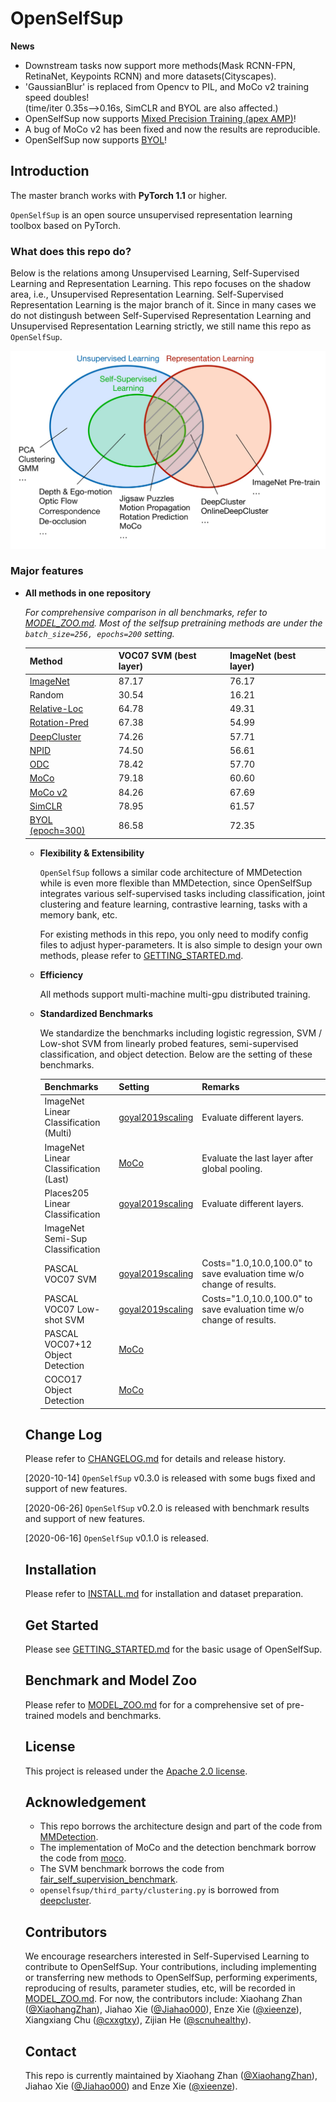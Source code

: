 
# OpenSelfSup

**News**
* Downstream tasks now support more methods(Mask RCNN-FPN, RetinaNet, Keypoints RCNN) and more datasets(Cityscapes).
* 'GaussianBlur' is replaced from Opencv to PIL, and MoCo v2 training speed doubles!    
(time/iter 0.35s-->0.16s, SimCLR and BYOL are also affected.)
* OpenSelfSup now supports [Mixed Precision Training (apex AMP)](https://github.com/NVIDIA/apex)!
* A bug of MoCo v2 has been fixed and now the results are reproducible.
* OpenSelfSup now supports [BYOL](https://arxiv.org/pdf/2006.07733.pdf)!

## Introduction

The master branch works with **PyTorch 1.1** or higher.

`OpenSelfSup` is an open source unsupervised representation learning toolbox based on PyTorch.

### What does this repo do?

Below is the relations among Unsupervised Learning, Self-Supervised Learning and Representation Learning. This repo focuses on the shadow area, i.e., Unsupervised Representation Learning. Self-Supervised Representation Learning is the major branch of it. Since in many cases we do not distingush between Self-Supervised Representation Learning and Unsupervised Representation Learning strictly, we still name this repo as `OpenSelfSup`.

<img src="docs/relation.jpg" width="600"/>

### Major features

- **All methods in one repository**

  <em>For comprehensive comparison in all benchmarks, refer to [MODEL_ZOO.md](docs/MODEL_ZOO.md). Most of the selfsup pretraining methods are under the `batch_size=256, epochs=200` setting.</em>
  <table><thead><tr><th>Method</th><th>VOC07 SVM (best layer)</th><th>ImageNet (best layer)</th></tr></thead><tbody>
<tr><td><a href="https://github.com/pytorch/vision/blob/master/torchvision/models/resnet.py" target="_blank" rel="noopener noreferrer">ImageNet</a></td><td>87.17</td><td>76.17</td></tr>
<tr><td>Random</td><td>30.54</td><td>16.21</td></tr>
<tr><td><a href="https://www.cv-foundation.org/openaccess/content_iccv_2015/papers/Doersch_Unsupervised_Visual_Representation_ICCV_2015_paper.pdf" target="_blank" rel="noopener noreferrer">Relative-Loc</a></td><td>64.78</td><td>49.31</td></tr>
<tr><td><a href="https://arxiv.org/abs/1803.07728" target="_blank" rel="noopener noreferrer">Rotation-Pred</a></td><td>67.38</td><td>54.99</td></tr>
<tr><td><a href="https://arxiv.org/abs/1807.05520" target="_blank" rel="noopener noreferrer">DeepCluster</a></td><td>74.26</td><td>57.71</td></tr>
<tr><td><a href="https://arxiv.org/abs/1805.01978" target="_blank" rel="noopener noreferrer">NPID</a></td><td>74.50</td><td>56.61</td></tr>
<tr><td><a href="http://openaccess.thecvf.com/content_CVPR_2020/papers/Zhan_Online_Deep_Clustering_for_Unsupervised_Representation_Learning_CVPR_2020_paper.pdf" target="_blank" rel="noopener noreferrer">ODC</a></td><td>78.42</td><td>57.70</td></tr>
<tr><td><a href="https://arxiv.org/abs/1911.05722" target="_blank" rel="noopener noreferrer">MoCo</a></td><td>79.18</td><td>60.60</td></tr>
<tr><td><a href="https://arxiv.org/abs/2003.04297" target="_blank" rel="noopener noreferrer">MoCo v2</a></td><td>84.26</td><td>67.69</td></tr>
<tr><td><a href="https://arxiv.org/abs/2002.05709" target="_blank" rel="noopener noreferrer">SimCLR</a></td><td>78.95</td><td>61.57</td></tr>
<tr><td><a href="https://arxiv.org/abs/2006.07733" target="_blank" rel="noopener noreferrer">BYOL (epoch=300)</a></td><td>86.58</td><td>72.35</td></tr>
</tbody></table>

- **Flexibility & Extensibility**

  `OpenSelfSup` follows a similar code architecture of MMDetection while is even more flexible than MMDetection, since OpenSelfSup integrates various self-supervised tasks including classification, joint clustering and feature learning, contrastive learning, tasks with a memory bank, etc.

  For existing methods in this repo, you only need to modify config files to adjust hyper-parameters. It is also simple to design your own methods, please refer to [GETTING_STARTED.md](docs/GETTING_STARTED.md).

- **Efficiency**

  All methods support multi-machine multi-gpu distributed training.

- **Standardized Benchmarks**

  We standardize the benchmarks including logistic regression, SVM / Low-shot SVM from linearly probed features, semi-supervised classification, and object detection. Below are the setting of these benchmarks.

  | Benchmarks                       | Setting                                                                                                                                                                     | Remarks                                      |
  |----------------------------------|-----------------------------------------------------------------------------------------------------------------------------------------------------------------------------|-------------------------------------------------|
  | ImageNet Linear Classification (Multi) | [goyal2019scaling](http://openaccess.thecvf.com/content_ICCV_2019/papers/Goyal_Scaling_and_Benchmarking_Self-Supervised_Visual_Representation_Learning_ICCV_2019_paper.pdf) | Evaluate different layers.             |
  | ImageNet Linear Classification (Last) | [MoCo](http://openaccess.thecvf.com/content_CVPR_2020/papers/He_Momentum_Contrast_for_Unsupervised_Visual_Representation_Learning_CVPR_2020_paper.pdf) | Evaluate the last layer after global pooling. |
  | Places205 Linear Classification  | [goyal2019scaling](http://openaccess.thecvf.com/content_ICCV_2019/papers/Goyal_Scaling_and_Benchmarking_Self-Supervised_Visual_Representation_Learning_ICCV_2019_paper.pdf) | Evaluate different layers.             |
  | ImageNet Semi-Sup Classification |
  | PASCAL VOC07 SVM                 | [goyal2019scaling](http://openaccess.thecvf.com/content_ICCV_2019/papers/Goyal_Scaling_and_Benchmarking_Self-Supervised_Visual_Representation_Learning_ICCV_2019_paper.pdf) | Costs="1.0,10.0,100.0" to save evaluation time w/o change of results. |
  | PASCAL VOC07 Low-shot SVM        | [goyal2019scaling](http://openaccess.thecvf.com/content_ICCV_2019/papers/Goyal_Scaling_and_Benchmarking_Self-Supervised_Visual_Representation_Learning_ICCV_2019_paper.pdf) | Costs="1.0,10.0,100.0" to save evaluation time w/o change of results. |
  | PASCAL VOC07+12 Object Detection | [MoCo](http://openaccess.thecvf.com/content_CVPR_2020/papers/He_Momentum_Contrast_for_Unsupervised_Visual_Representation_Learning_CVPR_2020_paper.pdf)                      |                                                 |
  | COCO17 Object Detection          | [MoCo](http://openaccess.thecvf.com/content_CVPR_2020/papers/He_Momentum_Contrast_for_Unsupervised_Visual_Representation_Learning_CVPR_2020_paper.pdf)                      |                                                 |

## Change Log

Please refer to [CHANGELOG.md](docs/CHANGELOG.md) for details and release history.

[2020-10-14] `OpenSelfSup` v0.3.0 is released with some bugs fixed and support of new features.

[2020-06-26] `OpenSelfSup` v0.2.0 is released with benchmark results and support of new features.

[2020-06-16] `OpenSelfSup` v0.1.0 is released.

## Installation

Please refer to [INSTALL.md](docs/INSTALL.md) for installation and dataset preparation.

## Get Started

Please see [GETTING_STARTED.md](docs/GETTING_STARTED.md) for the basic usage of OpenSelfSup.

## Benchmark and Model Zoo

Please refer to [MODEL_ZOO.md](docs/MODEL_ZOO.md) for for a comprehensive set of pre-trained models and benchmarks.

## License

This project is released under the [Apache 2.0 license](LICENSE).


## Acknowledgement

- This repo borrows the architecture design and part of the code from [MMDetection](https://github.com/open-mmlab/mmdetection).
- The implementation of MoCo and the detection benchmark borrow the code from [moco](https://github.com/facebookresearch/moco).
- The SVM benchmark borrows the code from [
fair_self_supervision_benchmark](https://github.com/facebookresearch/fair_self_supervision_benchmark).
- `openselfsup/third_party/clustering.py` is borrowed from [deepcluster](https://github.com/facebookresearch/deepcluster/blob/master/clustering.py).

## Contributors

We encourage researchers interested in Self-Supervised Learning to contribute to OpenSelfSup. Your contributions, including implementing or transferring new methods to OpenSelfSup, performing experiments, reproducing of results, parameter studies, etc, will be recorded in [MODEL_ZOO.md](docs/MODEL_ZOO.md). For now, the contributors include: Xiaohang Zhan ([@XiaohangZhan](http://github.com/XiaohangZhan)), Jiahao Xie ([@Jiahao000](https://github.com/Jiahao000)), Enze Xie ([@xieenze](https://github.com/xieenze)), Xiangxiang Chu ([@cxxgtxy](https://github.com/cxxgtxy)), Zijian He ([@scnuhealthy](https://github.com/scnuhealthy)).

## Contact

This repo is currently maintained by Xiaohang Zhan ([@XiaohangZhan](http://github.com/XiaohangZhan)), Jiahao Xie ([@Jiahao000](https://github.com/Jiahao000)) and Enze Xie ([@xieenze](https://github.com/xieenze)).
